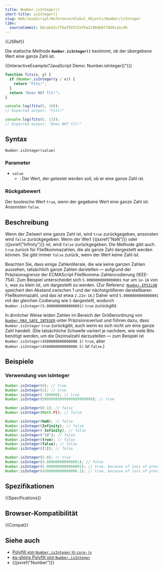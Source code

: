 ```yaml
---
title: Number.isInteger()
short-title: isInteger()
slug: Web/JavaScript/Reference/Global_Objects/Number/isInteger
l10n:
  sourceCommit: b6cab42cf7baf925f2ef6a2c98db0778d9c2ec46
---
```


{{JSRef}}

Die statische Methode **`Number.isInteger()`** bestimmt, ob der übergebene Wert eine ganze Zahl ist.

{{InteractiveExample("JavaScript Demo: Number.isInteger()")}}

```js interactive-example
function fits(x, y) {
  if (Number.isInteger(y / x)) {
    return "Fits!";
  }
  return "Does NOT fit!";
}

console.log(fits(5, 10));
// Expected output: "Fits!"

console.log(fits(5, 11));
// Expected output: "Does NOT fit!"
```

## Syntax

```js-nolint
Number.isInteger(value)
```

### Parameter

- `value`
  - : Der Wert, der getestet werden soll, ob er eine ganze Zahl ist.

### Rückgabewert

Der boolesche Wert `true`, wenn der gegebene Wert eine ganze Zahl ist. Ansonsten `false`.

## Beschreibung

Wenn der Zielwert eine ganze Zahl ist, wird `true` zurückgegeben, ansonsten wird `false` zurückgegeben. Wenn der Wert {{jsxref("NaN")}} oder {{jsxref("Infinity")}} ist, wird `false` zurückgegeben. Die Methode gibt auch `true` zurück für Fließkommazahlen, die als ganze Zahl dargestellt werden können. Sie gibt immer `false` zurück, wenn der Wert keine Zahl ist.

Beachten Sie, dass einige Zahlenliterale, die wie keine ganzen Zahlen aussehen, tatsächlich ganze Zahlen darstellen — aufgrund der Präzisionsgrenze der ECMAScript Fließkomma-Zahlencodierung (IEEE-754). Zum Beispiel unterscheidet sich `5.0000000000000001` nur um `1e-16` von `5`, was zu klein ist, um dargestellt zu werden. (Zur Referenz: [`Number.EPSILON`](/de/docs/Web/JavaScript/Reference/Global_Objects/Number/EPSILON) speichert den Abstand zwischen 1 und der nächstgrößeren darstellbaren Fließkommazahl, und das ist etwa `2.22e-16`.) Daher wird `5.0000000000000001` mit der gleichen Codierung wie `5` dargestellt, wodurch `Number.isInteger(5.0000000000000001)` `true` zurückgibt.

In ähnlicher Weise leiden Zahlen im Bereich der Größenordnung von [`Number.MAX_SAFE_INTEGER`](/de/docs/Web/JavaScript/Reference/Global_Objects/Number/MAX_SAFE_INTEGER) unter Präzisionsverlust und führen dazu, dass `Number.isInteger` `true` zurückgibt, auch wenn es sich nicht um eine ganze Zahl handelt. (Die tatsächliche Schwelle variiert je nachdem, wie viele Bits benötigt werden, um die Dezimalzahl darzustellen — zum Beispiel ist `Number.isInteger(4500000000000000.1)` `true`, aber `Number.isInteger(4500000000000000.5)` ist `false`.)

## Beispiele

### Verwendung von isInteger

```js
Number.isInteger(0); // true
Number.isInteger(1); // true
Number.isInteger(-100000); // true
Number.isInteger(99999999999999999999999); // true

Number.isInteger(0.1); // false
Number.isInteger(Math.PI); // false

Number.isInteger(NaN); // false
Number.isInteger(Infinity); // false
Number.isInteger(-Infinity); // false
Number.isInteger("10"); // false
Number.isInteger(true); // false
Number.isInteger(false); // false
Number.isInteger([1]); // false

Number.isInteger(5.0); // true
Number.isInteger(5.000000000000001); // false
Number.isInteger(5.0000000000000001); // true, because of loss of precision
Number.isInteger(4500000000000000.1); // true, because of loss of precision
```

## Spezifikationen

{{Specifications}}

## Browser-Kompatibilität

{{Compat}}

## Siehe auch

- [Polyfill von `Number.isInteger` in `core-js`](https://github.com/zloirock/core-js#ecmascript-number)
- [es-shims Polyfill von `Number.isInteger`](https://www.npmjs.com/package/number.isinteger)
- {{jsxref("Number")}}
